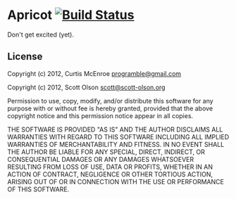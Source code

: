 # Apricot [![Build Status](https://secure.travis-ci.org/programble/apricot.png?branch=master)](http://travis-ci.org/programble/apricot)

Don't get excited (yet).

## License

Copyright (c) 2012, Curtis McEnroe <programble@gmail.com>

Copyright (c) 2012, Scott Olson <scott@scott-olson.org>

Permission to use, copy, modify, and/or distribute this software for any
purpose with or without fee is hereby granted, provided that the above
copyright notice and this permission notice appear in all copies.

THE SOFTWARE IS PROVIDED "AS IS" AND THE AUTHOR DISCLAIMS ALL WARRANTIES
WITH REGARD TO THIS SOFTWARE INCLUDING ALL IMPLIED WARRANTIES OF
MERCHANTABILITY AND FITNESS. IN NO EVENT SHALL THE AUTHOR BE LIABLE FOR
ANY SPECIAL, DIRECT, INDIRECT, OR CONSEQUENTIAL DAMAGES OR ANY DAMAGES
WHATSOEVER RESULTING FROM LOSS OF USE, DATA OR PROFITS, WHETHER IN AN
ACTION OF CONTRACT, NEGLIGENCE OR OTHER TORTIOUS ACTION, ARISING OUT OF
OR IN CONNECTION WITH THE USE OR PERFORMANCE OF THIS SOFTWARE.
